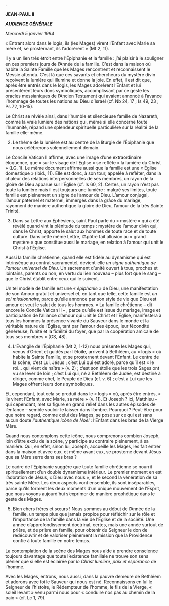 .

**JEAN-PAUL II**

***AUDIENCE GÉNÉRALE***

*Mercredi 5 janvier 1994*

« Entrant alors dans le logis, ils (les Mages) virent l’Enfant avec Marie sa mère et, se prosternant, ils l’adorèrent » (Mt 2, 11).

Il y a un lien très étroit entre l’Épiphanie et la famille : j’ai plaisir à le souligner en ces premiers jours de l’Année de la famille. C’est dans la maison où habite la Sainte Famille que les Mages rencontrent et reconnaissent le Messie attendu. C’est là que ces savants et chercheurs du mystère divin reçoivent la lumière qui illumine et donne la joie. En effet, il est dit que, après être entrés dans le logis, les Mages adorèrent l’Enfant et lui présentèrent leurs dons symboliques, accomplissant par ce geste les oracles messianiques de l’Ancien Testament qui avaient annoncé à l’avance l’hommage de toutes les nations au Dieu d’Israël (cf. Nb 24, 17 ; Is 49, 23 ; Ps 72, 10-15).

Le Christ se révèle ainsi, dans l’humble et silencieuse famille de Nazareth, comme la vraie lumière des nations qui, même si elle concerne toute l’humanité, répand une splendeur spirituelle particulière sur la réalité de la famille elle-même.

2. Le thème de la lumière est au centre de la liturgie de l’Épiphanie que nous célébrerons solennellement demain.

Le Concile Vatican II affirme, avec une image d’une extraordinaire éloquence, que « sur le visage de l’Église » se reflète « la lumière du Christ » (LG, 1). Le même document affirme aussi que la famille est une « Église domestique » (ibid., 11). Elle est donc, à son tour, appelée à refléter, dans la chaleur des relations interpersonnelles de ses membres, un rayon de la gloire de Dieu apparue sur l’Église (cf. Is 60, 2). Certes, un rayon n’est pas toute la lumière mais il est toujours une lumière : malgré ses limites, toute famille est pleinement un signe de l’amour de Dieu. L’amour conjugal, l’amour paternel et maternel, immergés dans la grâce du mariage, rayonnent de manière authentique la gloire de Dieu, l’amour de la très Sainte Trinité.

3. Dans sa Lettre aux Éphésiens, saint Paul parle du « mystère » qui a été révélé quand vint la plénitude du temps : mystère de l’amour divin qui, dans le Christ, apporte le salut aux hommes de toute race et de toute culture. Dans cette même Lettre, l’Apôtre fait allusion au « grand mystère » que constitue aussi le mariage, en relation à l’amour qui unit le Christ à l’Église.

Aussi la famille chrétienne, quand elle est fidèle au dynamisme qui est intrinsèque au contrat sacramentel, devient-elle *un signe authentique de l’amour universel de Dieu*. Un sacrement d’unité ouvert à tous, proches et lointains, parents ou non, en vertu du lien nouveau – plus fort que le sang – que le Christ établit entre ceux qui le suivent.

Un tel modèle de famille est une *« épiphanie »* de Dieu, une manifestation de son Amour gratuit et universel et, en tant que telle, cette famille est *en soi missionnaire*, parce qu’elle annonce par son style de vie que Dieu est amour et veut le salut de tous les hommes. « La famille chrétienne – dit encore le Concile Vatican II – , parce qu’elle est issue du mariage, image et participation de l’alliance d’amour qui unit le Christ et l’Église, manifestera à tous les hommes la présence vivante du Sauveur dans le monde et la véritable nature de l’Église, tant par l’amour des époux, leur fécondité généreuse, l’unité et la fidélité du foyer, que par la coopération amicale de tous ses membres » (GS, 48).

4. L’Évangile de l’Épiphanie (Mt 2, 1-12) nous présente les Mages qui, venus d’Orient et guidés par l’étoile, arrivent à Bethléem, au « logis » où habite la Sainte Famille, et se prosternent devant l’Enfant. Le centre de la scène, c’est Lui, Jésus ; c’est Lui qui est adoré, parce qu’il est « le roi… qui vient de naître » (v. 2) ; c’est son étoile que les trois Sages ont vu se lever de loin ; c’est Lui qui, né à Bethléem de Judée, est destiné à diriger, comme chef, le Peuple de Dieu (cf. v. 6) ; c’est à Lui que les Mages offrent leurs dons symboliques.

Et, cependant, tout cela se produit dans le « logis » où, après être entrés, « ils virent l’Enfant, avec Marie, sa mère » (v. 11). Et Joseph ? Ici, Matthieu – qui cependant, met sa figure en grand relief dans les autres épisodes de l’enfance – semble vouloir le laisser dans l’ombre. Pourquoi ? Peut-être pour que notre regard, comme celui des Mages, se pose sur ce qui est sans aucun doute *l’authentique icône de Noël* : l’Enfant dans les bras de la Vierge Mère.

Quand nous contemplons cette icône, nous comprenons combien Joseph, loin d’être exclu de la scène, y participe au contraire pleinement, à sa manière. Qui, en effet, sinon lui, Joseph, accueille les Mages, les fait entrer dans la maison et avec eux, et même avant eux, se prosterne devant Jésus que sa Mère serre dans ses bras ?

Le cadre de l’Épiphanie suggère que toute famille chrétienne se nourrit spirituellement d’un double dynamisme intérieur. Le premier moment en est l’adoration de Jésus, « Dieu avec nous », et le second la vénération de sa très sainte Mère. Les deux aspects vont ensemble, ils sont inséparables, parce qu’ils forment les deux moments d’un unique mouvement de l’Esprit, que nous voyons aujourd’hui s’exprimer de manière prophétique dans le geste des Mages.

5. Bien chers frères et sœurs ! Nous sommes au début de l’Année de la famille, un temps plus que jamais propice pour réfléchir sur le rôle et l’importance de la famille dans la vie de l’Église et de la société. Une année d’approfondissement doctrinal, certes, mais une année surtout de prière, et de prière en famille, pour obtenir du Seigneur le don de redécouvrir et de valoriser pleinement la mission que la Providence confie à toute famille en notre temps.

La contemplation de la scène des Mages nous aide à prendre conscience toujours davantage que toute l’existence familiale ne trouve son sens plénier que si elle est éclairée par *le Christ lumière, paix et espérance* de l’homme.

Avec les Mages, entrons, nous aussi, dans la pauvre demeure de Bethléem et adorons avec foi le Sauveur qui nous est né. Reconnaissons en lui le Seigneur de l’histoire, le Rédempteur de l’homme, le fils de la Vierge, « soleil levant » venu parmi nous pour « conduire nos pas au chemin de la paix » (cf. Lc 1, 79).